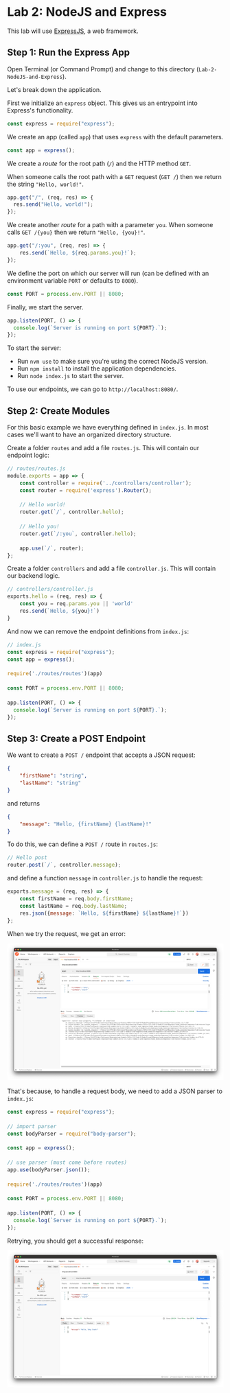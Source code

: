 # Lab 2: NodeJS and Express

This lab will use [ExpressJS](https://expressjs.com/en/guide/routing.html), a web framework.

## Step 1: Run the Express App

Open Terminal (or Command Prompt) and change to this directory (`Lab-2-NodeJS-and-Express`).

Let's break down the application.

First we initialize an `express` object. This gives us an entrypoint into Express's functionality.

```javascript
const express = require("express");
```

We create an app (called `app`) that uses `express` with the default parameters.

```javascript
const app = express();
```

We create a *route* for the root path (`/`) and the HTTP method `GET`.

When someone calls the root path with a `GET` request (`GET /`) then we return the string `"Hello, world!"`.

```javascript
app.get("/", (req, res) => {
  res.send("Hello, world!");
});
```

We create another *route* for a path with a parameter `you`. When someone calls `GET /{you}` then we return `"Hello, {you}!"`.

```javascript
app.get("/:you", (req, res) => {
    res.send(`Hello, ${req.params.you}!`);
});
```

We define the port on which our server will run (can be defined with an environment variable `PORT` or defaults to `8080`).

```javascript
const PORT = process.env.PORT || 8080;
```

Finally, we start the server.

```javascript
app.listen(PORT, () => {
  console.log(`Server is running on port ${PORT}.`);
});
```

To start the server:

- Run `nvm use` to make sure you're using the correct NodeJS version.
- Run `npm install` to install the application dependencies.
- Run `node index.js` to start the server.

To use our endpoints, we can go to `http://localhost:8080/`.

## Step 2: Create Modules

For this basic example we have everything defined in `index.js`. In most cases we'll want to have an organized directory structure.

Create a folder `routes` and add a file `routes.js`. This will contain our endpoint logic:

```javascript
// routes/routes.js
module.exports = app => {
    const controller = require('../controllers/controller');
    const router = require('express').Router();

    // Hello world!
    router.get(`/`, controller.hello);

    // Hello you!
    router.get(`/:you`, controller.hello);

    app.use(`/`, router);
};
```

Create a folder `controllers` and add a file `controller.js`. This will contain our backend logic.

```javascript
// controllers/controller.js
exports.hello = (req, res) => {
    const you = req.params.you || 'world'
    res.send(`Hello, ${you}!`)
}
```

And now we can remove the endpoint definitions from `index.js`:

```javascript
// index.js
const express = require("express");
const app = express();

require('./routes/routes')(app)

const PORT = process.env.PORT || 8080;

app.listen(PORT, () => {
  console.log(`Server is running on port ${PORT}.`);
});
```

## Step 3: Create a POST Endpoint

We want to create a `POST /` endpoint that accepts a JSON request:

```json
{
    "firstName": "string",
    "lastName": "string"
}
```

and returns

```json
{
    "message": "Hello, {firstName} {lastName}!"
}
```

To do this, we can define a `POST /` route in `routes.js`:

```javascript
// Hello post
router.post(`/`, controller.message);
```

and define a function `message` in `controller.js` to handle the request:

```javascript
exports.message = (req, res) => {
    const firstName = req.body.firstName;
    const lastName = req.body.lastName;
    res.json({message: `Hello, ${firstName} ${lastName}!`})
};
```

When we try the request, we get an error:

![](./images/postman/postman-error.png)

That's because, to handle a request body, we need to add a JSON parser to `index.js`:

```javascript
const express = require("express");

// import parser
const bodyParser = require("body-parser");

const app = express();

// use parser (must come before routes)
app.use(bodyParser.json());

require('./routes/routes')(app)

const PORT = process.env.PORT || 8080;

app.listen(PORT, () => {
  console.log(`Server is running on port ${PORT}.`);
});
```

Retrying, you should get a successful response:

![](./images/postman/postman-hello.png)

